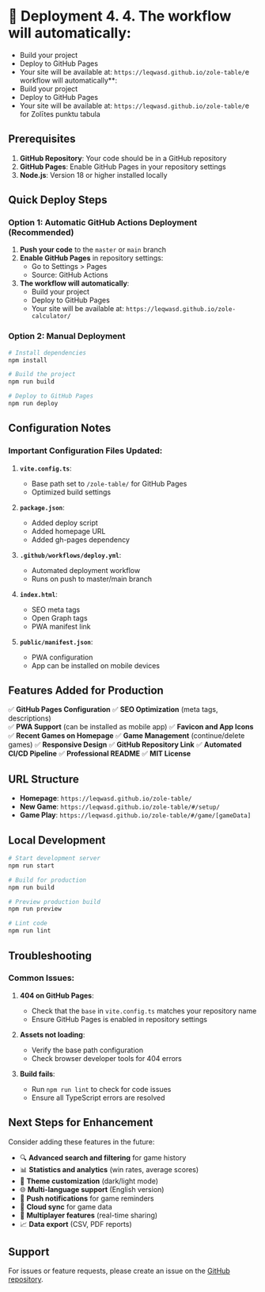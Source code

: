 # 🚀 Deployment 4. 4. **The workflow will automatically**:

- Build your project
- Deploy to GitHub Pages
- Your site will be available at: `https://leqwasd.github.io/zole-table/`e workflow will automatically\*\*:
- Build your project
- Deploy to GitHub Pages
- Your site will be available at: `https://leqwasd.github.io/zole-table/`e for Zolītes punktu tabula

## Prerequisites

1. **GitHub Repository**: Your code should be in a GitHub repository
2. **GitHub Pages**: Enable GitHub Pages in your repository settings
3. **Node.js**: Version 18 or higher installed locally

## Quick Deploy Steps

### Option 1: Automatic GitHub Actions Deployment (Recommended)

1. **Push your code** to the `master` or `main` branch
2. **Enable GitHub Pages** in repository settings:
    - Go to Settings > Pages
    - Source: GitHub Actions
3. **The workflow will automatically**:
    - Build your project
    - Deploy to GitHub Pages
    - Your site will be available at: `https://leqwasd.github.io/zole-calculator/`

### Option 2: Manual Deployment

```bash
# Install dependencies
npm install

# Build the project
npm run build

# Deploy to GitHub Pages
npm run deploy
```

## Configuration Notes

### Important Configuration Files Updated:

1. **`vite.config.ts`**:
    - Base path set to `/zole-table/` for GitHub Pages
    - Optimized build settings

2. **`package.json`**:
    - Added deploy script
    - Added homepage URL
    - Added gh-pages dependency

3. **`.github/workflows/deploy.yml`**:
    - Automated deployment workflow
    - Runs on push to master/main branch

4. **`index.html`**:
    - SEO meta tags
    - Open Graph tags
    - PWA manifest link

5. **`public/manifest.json`**:
    - PWA configuration
    - App can be installed on mobile devices

## Features Added for Production

✅ **GitHub Pages Configuration**
✅ **SEO Optimization** (meta tags, descriptions)  
✅ **PWA Support** (can be installed as mobile app)
✅ **Favicon and App Icons**
✅ **Recent Games on Homepage**
✅ **Game Management** (continue/delete games)
✅ **Responsive Design**
✅ **GitHub Repository Link**
✅ **Automated CI/CD Pipeline**
✅ **Professional README**
✅ **MIT License**

## URL Structure

- **Homepage**: `https://leqwasd.github.io/zole-table/`
- **New Game**: `https://leqwasd.github.io/zole-table/#/setup/`
- **Game Play**: `https://leqwasd.github.io/zole-table/#/game/[gameData]`

## Local Development

```bash
# Start development server
npm run start

# Build for production
npm run build

# Preview production build
npm run preview

# Lint code
npm run lint
```

## Troubleshooting

### Common Issues:

1. **404 on GitHub Pages**:
    - Check that the `base` in `vite.config.ts` matches your repository name
    - Ensure GitHub Pages is enabled in repository settings

2. **Assets not loading**:
    - Verify the base path configuration
    - Check browser developer tools for 404 errors

3. **Build fails**:
    - Run `npm run lint` to check for code issues
    - Ensure all TypeScript errors are resolved

## Next Steps for Enhancement

Consider adding these features in the future:

- 🔍 **Advanced search and filtering** for game history
- 📊 **Statistics and analytics** (win rates, average scores)
- 🎨 **Theme customization** (dark/light mode)
- 🌐 **Multi-language support** (English version)
- 📱 **Push notifications** for game reminders
- 💾 **Cloud sync** for game data
- 👥 **Multiplayer features** (real-time sharing)
- 📈 **Data export** (CSV, PDF reports)

## Support

For issues or feature requests, please create an issue on the [GitHub repository](https://github.com/leqwasd/zole-table/issues).
